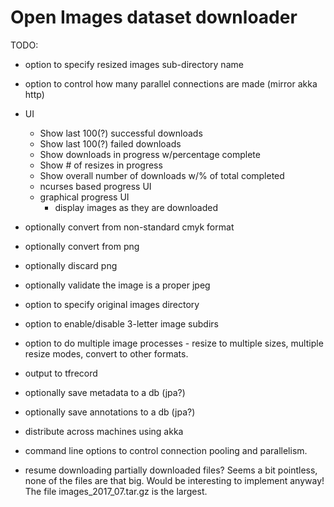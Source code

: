 # Open Images dataset downloader

TODO:
* option to specify resized images sub-directory name
* option to control how many parallel connections are made (mirror akka http)

* UI
    * Show last 100(?) successful downloads
    * Show last 100(?) failed downloads
    * Show downloads in progress w/percentage complete
    * Show # of resizes in progress 
    * Show overall number of downloads w/% of total completed
    * ncurses based progress UI
    * graphical progress UI
        * display images as they are downloaded
* optionally convert from non-standard cmyk format
* optionally convert from png
* optionally discard png
* optionally validate the image is a proper jpeg
* option to specify original images directory
* option to enable/disable 3-letter image subdirs
* option to do multiple image processes - resize to multiple sizes, multiple resize modes, convert to other formats.

* output to tfrecord
* optionally save metadata to a db (jpa?)
* optionally save annotations to a db (jpa?)
* distribute across machines using akka
* command line options to control connection pooling and parallelism.
* resume downloading partially downloaded files? Seems a bit pointless, none of the files are that big. Would be interesting to implement anyway! The file images_2017_07.tar.gz is the largest.
